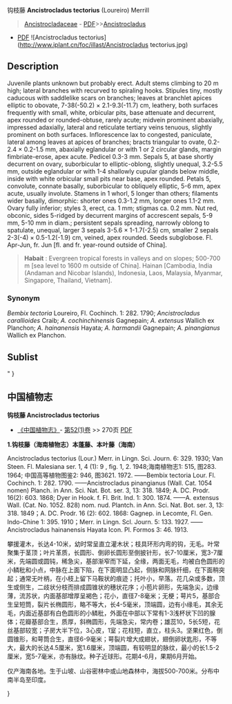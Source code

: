 钩枝藤 **Ancistrocladus tectorius** (Loureiro) Merrill

> [Ancistrocladaceae](http://www.iplant.cn/info/Ancistrocladaceae?t=foc) - [PDF](http://www.iplant.cn/foc/pdf/Ancistrocladaceae.pdf)>>[Ancistrocladus](http://www.iplant.cn/info/Ancistrocladus?t=foc)
 - [PDF](http://www.iplant.cn/foc/pdf/Ancistrocladus.pdf)
![Ancistrocladus tectorius](http://www.iplant.cn/foc/illast/Ancistrocladus tectorius.jpg)

## Description

Juvenile plants unknown but probably erect. Adult stems climbing to 20 m high; lateral branches with recurved to spiraling hooks. Stipules tiny, mostly caducous with saddlelike scars on branches; leaves at branchlet apices elliptic to obovate, 7-38(-50.2) × 2.1-9.3(-11.7) cm, leathery, both surfaces frequently with small, white, orbicular pits, base attenuate and decurrent, apex rounded or rounded-obtuse, rarely acute; midvein prominent abaxially, impressed adaxially, lateral and reticulate tertiary veins tenuous, slightly prominent on both surfaces. Inflorescence lax to congested, paniculate, lateral among leaves at apices of branches; bracts triangular to ovate, 0.2-2.4 × 0.2-1.5 mm, abaxially eglandular or with 1 or 2 circular glands, margin fimbriate-erose, apex acute. Pedicel 0.3-3 mm. Sepals 5, at base shortly decurrent on ovary, suborbicular to elliptic-oblong, slightly unequal, 3.2-5.5 mm, outside eglandular or with 1-4 shallowly cupular glands below middle, inside with white orbicular small pits near base, apex rounded. Petals 5, convolute, connate basally, suborbicular to obliquely elliptic, 5-6 mm, apex acute, usually involute. Stamens in 1 whorl, 5 longer than others; filaments wider basally, dimorphic: shorter ones 0.3-1.2 mm, longer ones 1.1-2 mm. Ovary fully inferior; styles 3, erect, ca. 1 mm; stigmas ca. 0.2 mm. Nut red, obconic, sides 5-ridged by decurrent margins of accrescent sepals, 5-9 mm, 5-10 mm in diam.; persistent sepals spreading, narrowly oblong to spatulate, unequal, larger 3 sepals 3-5.6 × 1-1.7(-2.5) cm, smaller 2 sepals 2-3(-4) × 0.5-1.2(-1.9) cm, veined, apex rounded. Seeds subglobose. Fl. Apr-Jun, fr. Jun [fl. and fr. year-round outside of China].


> **Habait** : 
> Evergreen tropical forests in valleys and on slopes; 500-700 m [sea level to 1600 m outside of China]. Hainan [Cambodia, India (Andaman and Nicobar Islands), Indonesia, Laos, Malaysia, Myanmar, Singapore, Thailand, Vietnam].

### Synonym
*Bembix tectoria* Loureiro, Fl. Cochinch. 1: 282. 1790; *Ancistrocladus carallioides* Craib; *A. cochinchinensis* Gagnepain; *A. extensus* Wallich ex Planchon; *A. hainanensis* Hayata; *A. harmandii* Gagnepain; *A. pinangianus* Wallich ex Planchon.


## Sublist
"
}
## 中国植物志

**钩枝藤 Ancistrocladus tectorius**

* [《中国植物志》](http://www.iplant.cn/frps)- [第52(1)卷](http://www.iplant.cn/frps/vol/52(1)) >> 270页 [PDF](http://www.iplant.cn/frps/pdf/52(1)/270.PDF)


**1.钩枝藤（海南植物志）本蓬藤、本叶藤（海南）**

Ancistrocladus tectorius (Lour.) Merr. in Lingn. Sci. Journ. 6: 329. 1930; Van Steen. Fl. Malesiana ser. 1, 4 (1): 9 , fig. 1, 2. 1948;海南植物志1: 515, 图283. 1964; 中国高等植物图鉴2: 946, 图3621. 1972. ——Bembix tectoria Lour. Fl. Cochinch. 1: 282. 1790. ——Ancistrocladus pinangianus (Wall. Cat. 1054 nomen) Planch. in Ann. Sci. Nat. Bot. ser. 3, 13: 318. 1849; A. DC. Prodr. 16(2): 603. 1868; Dyer in Hook. f. Fl. Brit. Ind. 1: 300. 1874. ——A. extensus Wall. (Cat. No. 1052. 828) nom. nud. Plantch. in Ann. Sci. Nat. Bot. ser. 3, 13: 318. 1849；A. DC. Prodr. 16 (2): 602. 1868: Gagnep. in Lecomte, Fl. Gen. Indo-Chine 1: 395. 1910；Merr. in Lingn. Scl. Journ. 5: 133. 1927. ——Ancistrocladus hainanensis Hayata Icon. Pl. Formos 3: 46. 1913.

攀援灌木，长达4-10米，幼时常呈直立灌木状；枝具环形内弯的钩，无毛。叶常聚集于茎顶；叶片革质，长圆形、倒卵长圆形至倒披针形，长7-10厘米，宽3-7厘米，先端圆或圆钝，稀急尖，基部渐窄而下延，全缘，两面无毛，均被白色圆形的小鳞秕和小点，中脉在上面下陷，在下面明显凸起，侧脉和网脉纤细，在下面稍突起；通常无叶柄，在小枝上留下马鞍状的痕迹；托叶小，早落。花几朵或多数，顶生或侧生，二歧状分枝而排成圆锥状的穗状花序；小苞片卵形，先端急尖，边缘薄，流苏状，内面基部增厚呈褐色；花小，直径7-8毫米；无梗；萼片5，基部合生呈短筒，裂片长椭圆形，略不等大，长4-5毫米，顶端圆，边有小缘毛，其余无毛，内面近基部有白色圆形的小鳞秕，外面在中部以下常有1-3浅杯状下凹的腺体；花瓣基部合生，质厚，斜椭圆形，先端急尖，常内卷；雄蕊10，5长5短，花丝基部较宽；子房大半下位，3心皮，1室；花柱短，直立，柱头3。坚果红色，倒圆锥形，和萼筒合生，直径6-9毫米；萼裂片增大成翅状，翅倒卵状匙形，不等大，最大的长达4.5厘米，宽1.6厘米，顶端圆，有较明显的脉纹，最小的长1.5-2厘米，宽5-7毫米，亦有脉纹。种子近球形。花期4-6月，果期6月开始。

仅产海南各地。生于山坡、山谷密林中或山地森林中，海拔500-700米。分布中南半岛至印度。

}